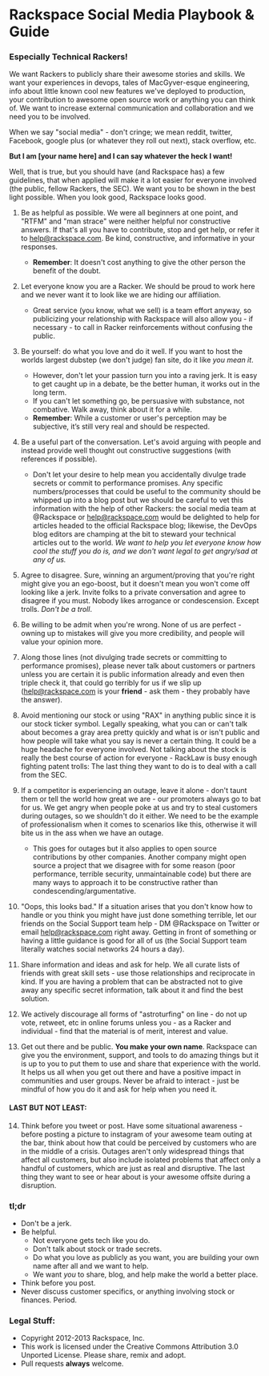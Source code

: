 # Rackspace Social Media Playbook & Guide
### Especially Technical Rackers!


We want Rackers to publicly share their awesome stories and skills. We want your experiences in devops, tales of MacGyver-esque engineering, info about little known cool new features we've deployed to production, your contribution to awesome open source work or anything you can think of. We want to increase external communication and collaboration and we need you to be involved.

When we say "social media" - don't cringe; we mean reddit, twitter, Facebook, google plus (or whatever they roll out next), stack overflow, etc.

**But I am [your name here] and I can say whatever the heck I want!**

Well, that is true, but you should have (and Rackspace has) a few guidelines, that when applied will make it a lot easier for everyone involved (the public, fellow Rackers, the SEC). We want you to be shown in the best light possible. When you look good, Rackspace looks good.

1. Be as helpful as possible. We were all beginners at one point, and "RTFM" and "man strace" were neither helpful nor constructive answers. If that's all you have to contribute, stop and get help, or refer it to help@rackspace.com. Be kind, constructive, and informative in your responses. 
    * **Remember**: It doesn't cost anything to give the other person the benefit of the doubt.

2. Let everyone know you are a Racker. We should be proud to work here and we never want it to look like we are hiding our affiliation.
    * Great service (you know, what we sell) is a team effort anyway, so publicizing your relationship with Rackspace will also allow you - if necessary - to call in Racker reinforcements without confusing the public.

3. Be yourself: do what you love and do it well. If you want to host the worlds largest dubstep (we don't judge) fan site, do it like *you mean it*.
    * However, don't let your passion turn you into a raving jerk. It is easy to get caught up in a debate, be the better human, it works out in the long term.
    * If you can't let something go, be persuasive with substance, not combative. Walk away, think about it for a while.
    * **Remember**: While a customer or user's perception may be subjective, it’s still very real and should be respected.

4. Be a useful part of the conversation. Let's avoid arguing with people and instead provide well thought out constructive suggestions (with references if possible).

    * Don't let your desire to help mean you accidentally divulge trade secrets or commit to performance promises. Any specific numbers/processes that could be useful to the community should be whipped up into a blog post but we should be careful to vet this information with the help of other Rackers: the social media team at @Rackspace or help@rackspace.com would be delighted to help for articles headed to the official Rackspace blog; likewise, the DevOps blog editors are champing at the bit to steward your technical articles out to the world.  *We want to help you let everyone know how cool the stuff you do is, and we don't want legal to get angry/sad at any of us.*
    
5. Agree to disagree. Sure, winning an argument/proving that you're right might give you an ego-boost, but it doesn't mean you won't come off looking like a jerk. Invite folks to a private conversation and agree to disagree if you must. Nobody likes arrogance or condescension. Except trolls. *Don't be a troll*.

6. Be willing to be admit when you're wrong. None of us are perfect - owning up to mistakes will give you more credibility, and people will value your opinion more.

7. Along those lines (not divulging trade secrets or committing to performance promises), please never talk about customers or partners unless you are certain it is public information already and even then triple check it, that could go terribly for us if we slip up (help@rackspace.com is your **friend** - ask them - they probably have the answer).

8. Avoid mentioning our stock or using "RAX" in anything public since it is our stock ticker symbol. Legally speaking, what you can or can't talk about becomes a gray area pretty quickly and what is or isn't public and how people will take what you say is never a certain thing. It could be a huge headache for everyone involved. Not talking about the stock is really the best course of action for everyone - RackLaw is busy enough fighting patent trolls: The last thing they want to do is to deal with a call from the SEC.

9. If a competitor is experiencing an outage, leave it alone - don't taunt them or tell the world how great we are - our promoters always go to bat for us. We get angry when people poke at us and try to steal customers during outages, so we shouldn't do it either. We need to be the example of professionalism when it comes to scenarios like this, otherwise it will bite us in the ass when we have an outage.
    * This goes for outages but it also applies to open source contributions by other companies.  Another company might open source a project that we disagree with for some reason (poor performance, terrible security, unmaintainable code) but there are many ways to approach it to be constructive rather than condescending/argumentative.

10. "Oops, this looks bad." If a situation arises that you don't know how to handle or you think you might have just done something terrible, let our friends on the Social Support team help - DM @Rackspace on Twitter or email help@rackspace.com right away. Getting in front of something or having a little guidance is good for all of us (the Social Support team literally watches social networks 24 hours a day).

11. Share information and ideas and ask for help. We all curate lists of friends with great skill sets - use those relationships and reciprocate in kind. If you are having a problem that can be abstracted not to give away any specific secret information, talk about it and find the best solution.

12. We actively discourage all forms of "astroturfing" on line - do not up vote, retweet, etc in online forums unless you - as a Racker and individual - find that the material is of merit, interest and value.

13. Get out there and be public. **You make your own name**. Rackspace can give you the environment, support, and tools to do amazing things but it is up to you to put them to use and share that experience with the world. It helps us all when you get out there and have a positive impact in communities and user groups. Never be afraid to interact - just be mindful of how you do it and ask for help when you need it.

#### LAST BUT NOT LEAST:

14. Think before you tweet or post. Have some situational awareness - before posting a picture to instagram of your awesome team outing at the bar, think about how that could be perceived by customers who are in the middle of a crisis. Outages aren't only widespread things that affect all customers, but also include isolated problems that affect only a handful of customers, which are just as real and disruptive. The last thing they want to see or hear about is your awesome offsite during a disruption.
 
### tl;dr
* Don't be a jerk. 
* Be helpful.
  * Not everyone gets tech like you do.
  * Don't talk about stock or trade secrets. 
  * Do what you love as publicly as you want, you are building your own name after all and we want to help. 
  * We want *you* to share, blog, and help make the world a better place.
* Think before you post.
* Never discuss customer specifics, or anything involving stock or finances. Period.



### Legal Stuff:

* Copyright 2012-2013 Rackspace, Inc.
* This work is licensed under the Creative Commons Attribution 3.0 Unported License. Please share, remix and adopt.
* Pull requests **always** welcome.
